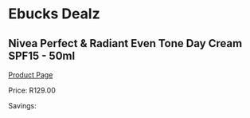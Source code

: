 
# Ebucks Dealz
## Nivea Perfect & Radiant Even Tone Day Cream SPF15 - 50ml
[Product Page](https://www.ebucks.com/web/shop/productSelected.do?prodId=1169908761&catId=1186086453)

Price: R129.00

Savings: 


	